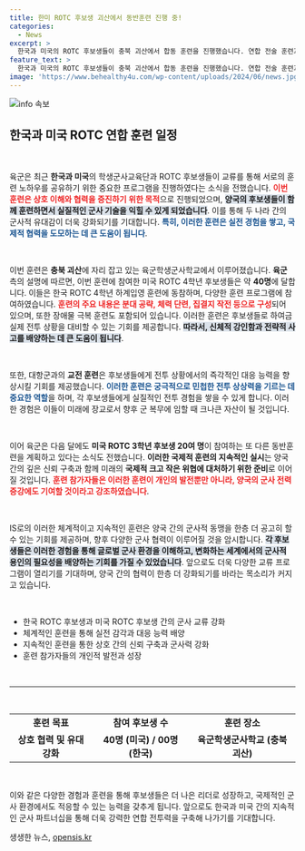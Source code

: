 ```yaml
---
title: 한미 ROTC 후보생 괴산에서 동반훈련 진행 중!
categories:
  - News
excerpt: >
  한국과 미국의 ROTC 후보생들이 충북 괴산에서 합동 훈련을 진행했습니다. 연합 전술 훈련과 체력 단련으로 동맹의 전투력을 강화하는 이 훈련! 다음 달에도 이어질 예정입니다. 클릭해 자세한 내용을 확인하세요!
feature_text: >
  한국과 미국의 ROTC 후보생들이 충북 괴산에서 합동 훈련을 진행했습니다. 연합 전술 훈련과 체력 단련으로 동맹의 전투력을 강화하는 이 훈련! 다음 달에도 이어질 예정입니다. 클릭해 자세한 내용을 확인하세요!
image: 'https://www.behealthy4u.com/wp-content/uploads/2024/06/news.jpg'
---
```


<p><img src="https://www.behealthy4u.com/wp-content/uploads/2024/06/news.jpg" alt="info 속보" /></p>

<h2 data-ke-size="size26">한국과 미국 ROTC 연합 훈련 일정</h2>

<p data-ke-size="size16">&nbsp;</p>

<p>육군은 최근 <b>한국과 미국</b>의 학생군사교육단과 ROTC 후보생들이 교류를 통해 서로의 훈련 노하우를 공유하기 위한 중요한 프로그램을 진행하였다는 소식을 전했습니다. <b><span style="color: #ee2323;">이번 훈련은 상호 이해와 협력을 증진하기 위한 목적</span></b>으로 진행되었으며, <b><span style="background-color: #21538527;">양국의 후보생들이 함께 훈련하면서 실질적인 군사 기술을 익힐 수 있게 되었습니다</span></b>. 이를 통해 두 나라 간의 군사적 유대감이 더욱 강화되기를 기대합니다. <b><span style="color: #1a5490;">특히, 이러한 훈련은 실전 경험을 쌓고, 국제적 협력을 도모하는 데 큰 도움이 됩니다</span></b>.</p>

<p data-ke-size="size16">&nbsp;</p>

<p>이번 훈련은 <strong>충북 괴산</strong>에 자리 잡고 있는 육군학생군사학교에서 이루어졌습니다. <b>육군</b> 측의 설명에 따르면, 이번 훈련에 참여한 미국 ROTC 4학년 후보생들은 약 <strong>40명</strong>에 달합니다. 이들은 한국 ROTC 4학년 하계입영 훈련에 동참하며, 다양한 훈련 프로그램에 참여하였습니다. <b><span style="color: #ee2323;">훈련의 주요 내용은 분대 공략, 체력 단련, 집결지 작전 등으로 구성</span></b>되어 있으며, 또한 장애물 극복 훈련도 포함되어 있습니다. 이러한 훈련은 후보생들로 하여금 실제 전투 상황을 대비할 수 있는 기회를 제공합니다. <b><span style="background-color: #21538527;">따라서, 신체적 강인함과 전략적 사고를 배양하는 데 큰 도움이 됩니다</span></b>.</p>

<p data-ke-size="size16">&nbsp;</p>

<p>또한, 대항군과의 <b>교전 훈련</b>은 후보생들에게 전투 상황에서의 즉각적인 대응 능력을 향상시킬 기회를 제공했습니다. <b><span style="color: #1a5490;">이러한 훈련은 궁극적으로 민첩한 전투 상상력을 기르는 데 중요한 역할</span></b>을 하며, 각 후보생들에게 실질적인 전투 경험을 쌓을 수 있게 합니다. 이러한 경험은 이들이 미래에 장교로서 향후 군 복무에 임할 때 크나큰 자산이 될 것입니다.</p>

<p data-ke-size="size16">&nbsp;</p>

<p>이어 육군은 다음 달에도 <strong>미국 ROTC 3학년 후보생 20여 명</strong>이 참여하는 또 다른 동반훈련을 계획하고 있다는 소식도 전했습니다. <b>이러한 국제적 훈련의 지속적인 실시</b>는 양국 간의 깊은 신뢰 구축과 함께 미래의 <b>국제적 크고 작은 위협에 대처하기 위한 준비</b>로 이어질 것입니다. <b><span style="color: #ee2323;">훈련 참가자들은 이러한 훈련이 개인의 발전뿐만 아니라, 양국의 군사 전력 증강에도 기여할 것이라고 강조하였습니다</span></b>.</p>

<p data-ke-size="size16">&nbsp;</p>

<p>IS로의 이러한 체계적이고 지속적인 훈련은 양국 간의 군사적 동맹을 한층 더 공고히 할 수 있는 기회를 제공하며, 향후 다양한 군사 협력이 이루어질 것을 암시합니다. <b><span style="background-color: #21538527;">각 후보생들은 이러한 경험을 통해 글로벌 군사 환경을 이해하고, 변화하는 세계에서의 군사적 용인의 필요성을 배양하는 기회를 가질 수 있었습니다</span></b>. 앞으로도 더욱 다양한 교류 프로그램이 열리기를 기대하며, 양국 간의 협력이 한층 더 강화되기를 바라는 목소리가 커지고 있습니다.</p>

<p data-ke-size="size16">&nbsp;</p>

<div>
    <ul>
        <li>한국 ROTC 후보생과 미국 ROTC 후보생 간의 군사 교류 강화</li>
        <li>체계적인 훈련을 통해 실전 감각과 대응 능력 배양</li>
        <li>지속적인 훈련을 통한 상호 간의 신뢰 구축과 군사력 강화</li>
        <li>훈련 참가자들의 개인적 발전과 성장</li>
    </ul>
</div>

<p data-ke-size="size16">&nbsp;</p>

<hr />

<p data-ke-size="size16">&nbsp;</p>

<div>
    <table>
        <tr>
            <td style="text-align: center; height: 17px;"><b>훈련 목표</b></td>
            <td style="text-align: center; height: 17px;"><b>참여 후보생 수</b></td>
            <td style="text-align: center; height: 17px;"><b>훈련 장소</b></td>
        </tr>
        <tr>
            <td style="text-align: center; height: 17px;"><b>상호 협력 및 유대 강화</b></td>
            <td style="text-align: center; height: 17px;"><b>40명 (미국) / 00명 (한국)</b></td>
            <td style="text-align: center; height: 17px;"><b>육군학생군사학교 (충북 괴산)</b></td>
        </tr>
    </table>
</div>

<p data-ke-size="size16">&nbsp;</p>

<p>이와 같은 다양한 경험과 훈련을 통해 후보생들은 더 나은 리더로 성장하고, 국제적인 군사 환경에서도 적응할 수 있는 능력을 갖추게 됩니다. 앞으로도 한국과 미국 간의 지속적인 군사 파트너십을 통해 더욱 강력한 연합 전투력을 구축해 나가기를 기대합니다.</p>
생생한 뉴스, <a href="https://opensis.kr" rel="dofollow">opensis.kr</a>


